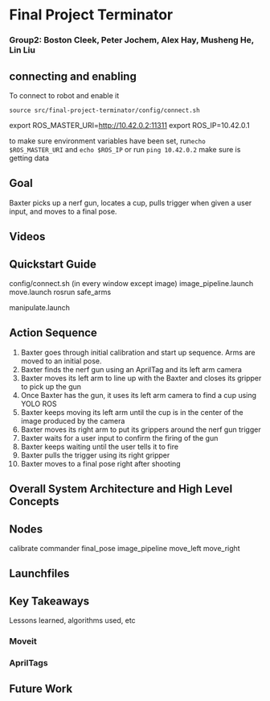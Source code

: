 # Final Project Terminator
### Group2: Boston Cleek, Peter Jochem, Alex Hay, Musheng He, Lin Liu

## connecting and enabling
To connect to robot and enable it
```
source src/final-project-terminator/config/connect.sh
```


export ROS_MASTER_URI=http://10.42.0.2:11311
export ROS_IP=10.42.0.1

to make sure environment variables have been set, run`echo $ROS_MASTER_URI`
and `echo $ROS_IP` or run `ping 10.42.0.2` make sure is getting data

## Goal
Baxter picks up a nerf gun, locates a cup, pulls trigger when given a user input, and moves to a final pose.

## Videos


## Quickstart Guide
config/connect.sh (in every window except image)
image_pipeline.launch
move.launch
rosrun safe_arms

manipulate.launch 


## Action Sequence
1. Baxter goes through initial calibration and start up sequence. Arms are moved to an initial pose.
2. Baxter finds the nerf gun using an AprilTag and its left arm camera
3. Baxter moves its left arm to line up with the Baxter and closes its gripper to pick up the gun
4. Once Baxter has the gun, it uses its left arm camera to find a cup using YOLO ROS
5. Baxter keeps moving its left arm until the cup is in the center of the image produced by the camera
6. Baxter moves its right arm to put its grippers around the nerf gun trigger
7. Baxter waits for a user input to confirm the firing of the gun
8. Baxter keeps waiting until the user tells it to fire
9. Baxter pulls the trigger using its right gripper
10. Baxter moves to a final pose right after shooting


## Overall System Architecture and High Level Concepts

## Nodes
calibrate
commander
final_pose
image_pipeline
move_left
move_right

## Launchfiles


## Key Takeaways
Lessons learned, algorithms used, etc
### Moveit


### AprilTags




## Future Work

